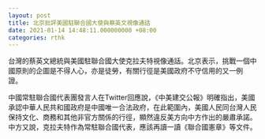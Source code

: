 ```yaml
---
layout: post
title: 北京批評美國駐聯合國大使與蔡英文視像通話
date: 2021-01-14 14:48:11.000000000 +08:00
categories: rthk
---
```


台灣的蔡英文總統與美國駐聯合國大使克拉夫特視像通話。北京表示，挑戰一個中國原則的企圖是不得人心，亦是徒勞，有關行徑是美國政府不守信用的又一例證。   

中國常駐聯合國代表團發言人在Twitter回應說，《中美建交公報》明確指出，美國承認中華人民共和國政府是中國唯一合法政府，在此範圍內，美國人民同台灣人民保持文化、商務和其他非官方關係的行徑，顯然違反美方向中方作出的嚴肅承諾。中方又說，克拉夫特作為常駐聯合國代表，應該再讀一讀《聯合國憲章》等文件。

